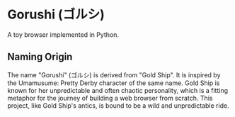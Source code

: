 # Gorushi (ゴルシ)

A toy browser implemented in Python.

## Naming Origin

The name "Gorushi" (ゴルシ) is derived from "Gold Ship". It is inspired by the Umamusume: Pretty Derby character of the same name. Gold Ship is known for her unpredictable and often chaotic personality, which is a fitting metaphor for the journey of building a web browser from scratch. This project, like Gold Ship's antics, is bound to be a wild and unpredictable ride.
